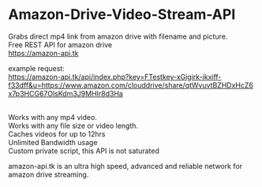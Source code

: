 # Amazon-Drive-Video-Stream-API
Grabs direct mp4 link from amazon drive with filename and picture.
<br>
Free REST API for amazon drive<br>
https://amazon-api.tk

example request:<br>
https://amazon-api.tk/api/index.php?key=FTestkey-xGigirk-ikxiff-f33dff&u=https://www.amazon.com/clouddrive/share/qtWvuvtBZHDxHcZ6x7p3HCG67OlsKdm3J9MHIr8d3Ha

<br>
Works with any mp4 video.<br>
Works with any file size or video length.<br>
Caches videos for up to 12hrs<br>
Unlimited Bandwidth usage<br>
Custom private script, this API is not saturated<br>

amazon-api.tk is an ultra high speed, advanced and reliable network for amazon drive streaming.
